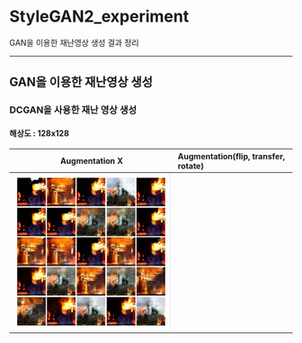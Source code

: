 # StyleGAN2_experiment
GAN을 이용한 재난영상 생성 결과 정리

----------------

## GAN을 이용한 재난영상 생성

### DCGAN을 사용한 재난 영상 생성
 
#### 해상도 : 128x128 
| Augmentation X | Augmentation(flip, transfer, rotate) | 
| ------- | :------ |
| ![](https://github.com/Hwa-Jong/StyleGAN2_experiment/blob/main/imgs/DCGAN%20%EB%8D%B0%EC%9D%B4%ED%84%B0%20%EC%A6%9D%EA%B0%95%20X%EA%B2%B0%EA%B3%BC%20128x128.png) | |




